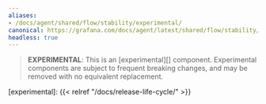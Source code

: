 ```yaml
---
aliases:
- /docs/agent/shared/flow/stability/experimental/
canonical: https://grafana.com/docs/agent/latest/shared/flow/stability/experimental/
headless: true
---
```


> **EXPERIMENTAL**: This is an [experimental][] component. Experimental
> components are subject to frequent breaking changes, and may be removed with
> no equivalent replacement.

[experimental]: {{< relref "/docs/release-life-cycle/" >}}
